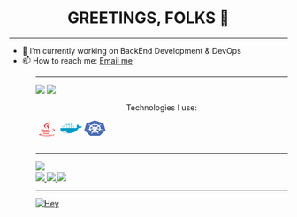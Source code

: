 <div align="center">
  <h1>GREETINGS, FOLKS 👋</h1>
</div>
<hr>
<ul>
  <li> 🔭 I’m currently working on BackEnd Development & DevOps</li>
  <li> 📫 How to reach me: <a href="mailto:renier.velazco94@gmail.com">Email me</a></li>
<ul>
<hr>
<div> 
  <link rel="stylesheet" href="https://cdn.jsdelivr.net/gh/devicons/devicon@v2.15.1/devicon.min.css">
  <a href = "mailto:renier.velazco94@gmail.com"><img src="https://img.shields.io/badge/-Gmail-%23333?style=for-the-badge&logo=gmail&logoColor=white" target="_blank"></a>
  <a href="https://www.linkedin.com/in/velazcorenier/" target="_blank"><img src="https://img.shields.io/badge/-LinkedIn-%230077B5?style=for-the-badge&logo=linkedin&logoColor=white" target="_blank"></a> 
  
</div>
<div>
<p align="center">Technologies I use:</p>
  <img align="center" alt="java" height="30" width="40" src="https://raw.githubusercontent.com/devicons/devicon/master/icons/java/java-plain.svg">
  <img align="center" alt="docker" height="30" width="40" src="https://raw.githubusercontent.com/devicons/devicon/master/icons/docker/docker-plain.svg">
  <img align="center" alt="kubernetes" height="30" width="40" src="https://raw.githubusercontent.com/devicons/devicon/master/icons/kubernetes/kubernetes-plain.svg">
</div>
<br>
<hr>
<div>
  <img src="https://metrics.lecoq.io/velazcorenier?template=classic" /> <br />
  <a href="https://github.com/velazcorenier">
  <img height="180em" src="https://github-readme-stats.vercel.app/api?username=velazcorenier&show_icons=true&theme=tokyonight&include_all_commits=true&count_private=true"/>
  <img height="180em" src="https://github-readme-stats.vercel.app/api/top-langs/?username=velazcorenier&layout=compact&langs_count=7&theme=tokyonight"/>
  <img height="180em" src="http://github-readme-streak-stats.herokuapp.com/?user=velazcorenier&theme=github-dark-blue&hide_border=true&fire=DD2727"/>
</div>
<hr>

![Hey](https://komarev.com/ghpvc/?username=velazcorenier&color=blue)
